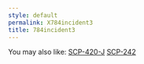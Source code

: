 ```yaml
---
style: default
permalink: X784incident3
title: 784incident3
---
```

You may also like:
[SCP-420-J](http://scp-wiki.net/scp-420-j)
[SCP-242](http://scp-wiki.net/scp-242)